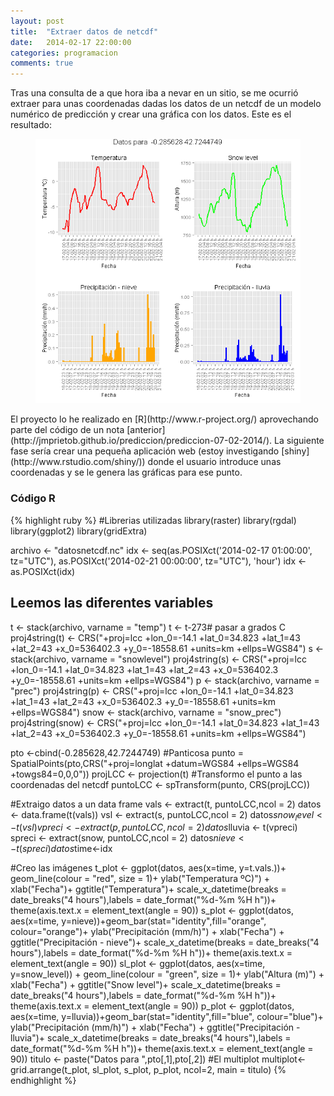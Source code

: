 ```yaml
---
layout: post
title:  "Extraer datos de netcdf"
date:   2014-02-17 22:00:00
categories: programacion
comments: true
---
```


Tras una consulta de a que hora iba a nevar en un sitio, se me ocurrió extraer para unas coordenadas dadas los datos de un netcdf de un modelo numérico de predicción y crear una gráfica con los datos. Este es el resultado:
<figure>
	<img src="/images/Rplot.png">
</figure>
El proyecto lo he realizado en [R](http://www.r-project.org/) aprovechando parte del código de un nota [anterior](http://jmprietob.github.io/prediccion/prediccion-07-02-2014/). La siguiente fase sería crear una pequeña aplicación web (estoy investigando [shiny](http://www.rstudio.com/shiny/)) donde el usuario introduce unas coordenadas y se le genera las gráficas para ese punto.

### Código R

{% highlight ruby %}
#Librerias utilizadas
library(raster)
library(rgdal)
library(ggplot2)
library(gridExtra)

archivo <- "datosnetcdf.nc"
idx <- seq(as.POSIXct('2014-02-17 01:00:00', tz="UTC"),
	as.POSIXct('2014-02-21 00:00:00', tz="UTC"), 'hour')
idx <- as.POSIXct(idx)

## Leemos las diferentes variables
t <- stack(archivo, varname = "temp")
t <- t-273# pasar a grados C
proj4string(t) <- CRS("+proj=lcc +lon_0=-14.1 +lat_0=34.823 +lat_1=43 +lat_2=43 +x_0=536402.3 +y_0=-18558.61 +units=km +ellps=WGS84")
s <- stack(archivo, varname = "snowlevel")
proj4string(s) <- CRS("+proj=lcc +lon_0=-14.1 +lat_0=34.823 +lat_1=43 +lat_2=43 +x_0=536402.3 +y_0=-18558.61 +units=km +ellps=WGS84")
p <- stack(archivo, varname = "prec")
proj4string(p) <- CRS("+proj=lcc +lon_0=-14.1 +lat_0=34.823 +lat_1=43 +lat_2=43 +x_0=536402.3 +y_0=-18558.61 +units=km +ellps=WGS84")
snow <- stack(archivo, varname = "snow_prec")
proj4string(snow) <- CRS("+proj=lcc +lon_0=-14.1 +lat_0=34.823 +lat_1=43 +lat_2=43 +x_0=536402.3 +y_0=-18558.61 +units=km +ellps=WGS84")

pto <-cbind(-0.285628,42.7244749) #Panticosa 
punto = SpatialPoints(pto,CRS("+proj=longlat +datum=WGS84 +ellps=WGS84 +towgs84=0,0,0"))
projLCC <- projection(t)
#Transformo el punto a las coordenadas del netcdf
puntoLCC <- spTransform(punto, CRS(projLCC)) 

#Extraigo datos a un data frame
vals <- extract(t, puntoLCC,ncol = 2)
datos <- data.frame(t(vals))
vsl <- extract(s, puntoLCC,ncol = 2)
datos$snow_level <- t(vsl)
vpreci <- extract(p, puntoLCC,ncol = 2)
datos$lluvia <- t(vpreci)
spreci <- extract(snow, puntoLCC,ncol = 2)
datos$nieve <- t(spreci)
datos$time<-idx
   
#Creo las imágenes
t_plot <- ggplot(datos, aes(x=time, y=t.vals.))+ geom_line(colour = "red", size = 1)+
	ylab("Temperatura ºC)") + xlab("Fecha")+ ggtitle("Temperatura")+
	scale_x_datetime(breaks = date_breaks("4 hours"),labels = date_format("%d-%m %H h"))+
	theme(axis.text.x = element_text(angle = 90))
s_plot <- ggplot(datos, aes(x=time, y=nieve))+geom_bar(stat="identity",fill="orange", colour="orange")+
	ylab("Precipitación (mm/h)") + xlab("Fecha") + ggtitle("Precipitación - nieve")+
	scale_x_datetime(breaks = date_breaks("4 hours"),labels = date_format("%d-%m %H h"))+
	theme(axis.text.x = element_text(angle = 90))
sl_plot <- ggplot(datos, aes(x=time, y=snow_level)) + geom_line(colour = "green", size = 1)+
	ylab("Altura (m)") + xlab("Fecha") + ggtitle("Snow level")+
	scale_x_datetime(breaks = date_breaks("4 hours"),labels = date_format("%d-%m %H h"))+
	theme(axis.text.x = element_text(angle = 90))
p_plot <- ggplot(datos, aes(x=time, y=lluvia))+geom_bar(stat="identity",fill="blue", colour="blue")+
	ylab("Precipitación (mm/h)") + xlab("Fecha") + ggtitle("Precipitación - lluvia")+
	scale_x_datetime(breaks = date_breaks("4 hours"),labels = date_format("%d-%m %H h"))+
	theme(axis.text.x = element_text(angle = 90))
titulo <- paste("Datos para ",pto[,1],pto[,2])
#El multiplot
multiplot<-grid.arrange(t_plot, sl_plot, s_plot, p_plot, ncol=2, main = titulo)
{% endhighlight %}